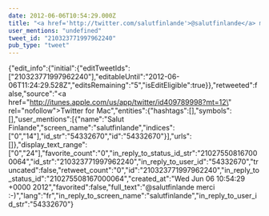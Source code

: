 ```yaml
---
date: 2012-06-06T10:54:29.000Z
title: "<a href='http://twitter.com/salutfinlande'>@salutfinlande</a> merci :-)″"
user_mentions: "undefined"
tweet_id: "210323771997962240"
pub_type: "tweet"
---
```

{"edit_info":{"initial":{"editTweetIds":["210323771997962240"],"editableUntil":"2012-06-06T11:24:29.528Z","editsRemaining":"5","isEditEligible":true}},"retweeted":false,"source":"<a href=\"http://itunes.apple.com/us/app/twitter/id409789998?mt=12\" rel=\"nofollow\">Twitter for Mac</a>","entities":{"hashtags":[],"symbols":[],"user_mentions":[{"name":"Salut Finlande","screen_name":"salutfinlande","indices":["0","14"],"id_str":"54332670","id":"54332670"}],"urls":[]},"display_text_range":["0","24"],"favorite_count":"0","in_reply_to_status_id_str":"210275508167000064","id_str":"210323771997962240","in_reply_to_user_id":"54332670","truncated":false,"retweet_count":"0","id":"210323771997962240","in_reply_to_status_id":"210275508167000064","created_at":"Wed Jun 06 10:54:29 +0000 2012","favorited":false,"full_text":"@salutfinlande merci :-)","lang":"fr","in_reply_to_screen_name":"salutfinlande","in_reply_to_user_id_str":"54332670"}
